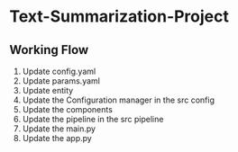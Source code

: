 # Text-Summarization-Project 

## Working Flow
1. Update config.yaml
2. Update params.yaml
3. Update entity
4. Update the Configuration manager in the src config
5. Update the components
6. Update the pipeline in the src pipeline
7. Update the main.py
8. Update the app.py